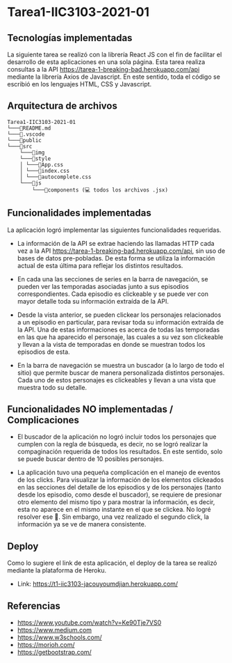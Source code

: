 # Tarea1-IIC3103-2021-01

## Tecnologías implementadas

La siguiente tarea se realizó con la librería React JS con el fin de facilitar el desarrollo de esta aplicaciones en una sola página. Esta tarea realiza consultas a la API https://tarea-1-breaking-bad.herokuapp.com/api mediante la librería Axios de Javascript. En este sentido, toda el código se escribió en los lenguajes HTML, CSS y Javascript.

## Arquitectura de archivos

```
Tarea1-IIC3103-2021-01
└───📑README.md
└───📂.vscode
└───📂public
└───📂src
    └───📂img
    └───📂style
    │ └───🎨App.css
    │ └───🎨index.css
    │ └───🎨autocomplete.css
    └───📂js
        └───📂components (💻 todos los archivos .jsx)
```

## Funcionalidades implementadas

La aplicación logró implementar las siguientes funcionalidades requeridas.

- La información de la API se extrae haciendo las llamadas HTTP cada vez a la API https://tarea-1-breaking-bad.herokuapp.com/api, sin uso de bases de datos pre-pobladas. De esta forma se utiliza la información actual de esta última para reflejar los distintos resultados.

- En cada una las secciones de series en la barra de navegación, se pueden ver las temporadas asociadas junto a sus episodios correspondientes. Cada episodio es clickeable y se puede ver con mayor detalle toda su información extraída de la API.

- Desde la vista anterior, se pueden clickear los personajes relacionados a un episodio en particular, para revisar toda su información extraída de la API. Una de estas informaciones es acerca de todas las temporadas en las que ha aparecido el personaje, las cuales a su vez son clickeable y llevan a la vista de temporadas en donde se muestran todos los episodios de esta.

- En la barra de navegación se muestra un buscador (a lo largo de todo el sitio) que permite buscar de manera personalizada distintos personajes. Cada uno de estos personajes es clickeables y llevan a una vista que muestra todo su detalle.

## Funcionalidades NO implementadas / Complicaciones

- El buscador de la aplicación no logró incluir todos los personajes que cumplen con la regla de búsqueda, es decir, no se logró realizar la compaginación requerida de todos los resultados. En este sentido, solo se puede buscar dentro de 10 posibles personajes.

- La aplicación tuvo una pequeña complicación en el manejo de eventos de los clicks. Para visualizar la información de los elementos clickeados en las secciones del detalle de los episodios y de los personajes (tanto desde los episodio, como desde el buscador), se requiere de presionar otro elemento del mismo tipo y para mostrar la información, es decir, esta no aparece en el mismo instante en el que se clickea. No logré resolver ese :bug:. Sin embargo, una vez realizado el segundo click, la información ya se ve de manera consistente.

## Deploy

Como lo sugiere el link de esta aplicación, el deploy de la tarea se realizó mediante la plataforma de Heroku.

- Link: https://t1-iic3103-jacouyoumdjian.herokuapp.com/

## Referencias

- https://www.youtube.com/watch?v=Ke90Tje7VS0
- https://www.medium.com
- https://www.w3schools.com/
- https://morioh.com/
- https://getbootstrap.com/